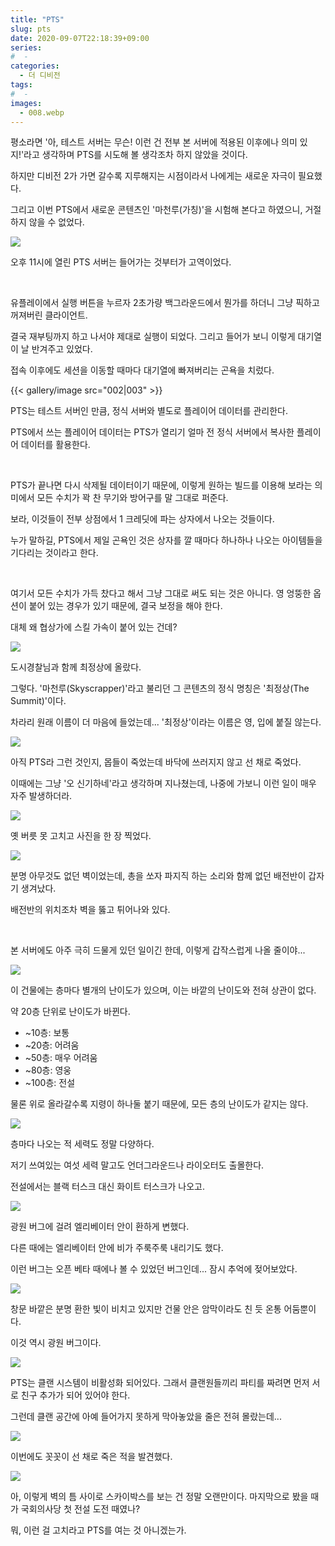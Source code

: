 ```yaml
---
title: "PTS"
slug: pts
date: 2020-09-07T22:18:39+09:00
series:
#  - 
categories:
  - 더 디비전
tags:
#  - 
images:
  - 008.webp
---
```


평소라면 '아, 테스트 서버는 무슨! 이런 건 전부 본 서버에 적용된 이후에나 의미 있지!'라고 생각하며 PTS를 시도해 볼 생각조차 하지 않았을 것이다.

하지만 디비전 2가 가면 갈수록 지루해지는 시점이라서 나에게는 새로운 자극이 필요했다.

그리고 이번 PTS에서 새로운 콘텐츠인 '마천루(가칭)'을 시험해 본다고 하였으니, 거절하지 않을 수 없었다.

![](001.webp)

오후 11시에 열린 PTS 서버는 들어가는 것부터가 고역이었다.

&nbsp;

유플레이에서 실행 버튼을 누르자 2초가량 백그라운드에서 뭔가를 하더니 그냥 픽하고 꺼져버린 클라이언트.

결국 재부팅까지 하고 나서야 제대로 실행이 되었다. 그리고 들어가 보니 이렇게 대기열이 날 반겨주고 있었다.

접속 이후에도 세션을 이동할 때마다 대기열에 빠져버리는 곤욕을 치렀다.

{{< gallery/image src="002|003" >}}

PTS는 테스트 서버인 만큼, 정식 서버와 별도로 플레이어 데이터를 관리한다.

PTS에서 쓰는 플레이어 데이터는 PTS가 열리기 얼마 전 정식 서버에서 복사한 플레이어 데이터를 활용한다.

&nbsp;

PTS가 끝나면 다시 삭제될 데이터이기 때문에, 이렇게 원하는 빌드를 이용해 보라는 의미에서 모든 수치가 꽉 찬 무기와 방어구를 말 그대로 퍼준다.

보라, 이것들이 전부 상점에서 1 크레딧에 파는 상자에서 나오는 것들이다.

누가 말하길, PTS에서 제일 곤욕인 것은 상자를 깔 때마다 하나하나 나오는 아이템들을 기다리는 것이라고 한다.

&nbsp;

여기서 모든 수치가 가득 찼다고 해서 그냥 그대로 써도 되는 것은 아니다. 영 엉뚱한 옵션이 붙어 있는 경우가 있기 때문에, 결국 보정을 해야 한다.

대체 왜 협상가에 스킬 가속이 붙어 있는 건데?

![](004.webp)

도시경찰님과 함께 최정상에 올랐다.

그렇다. '마천루(Skyscrapper)'라고 불리던 그 콘텐츠의 정식 명칭은 '최정상(The Summit)'이다.

차라리 원래 이름이 더 마음에 들었는데... '최정상'이라는 이름은 영, 입에 붙질 않는다.

![](005.webp)

아직 PTS라 그런 것인지, 몹들이 죽었는데 바닥에 쓰러지지 않고 선 채로 죽었다.

이때에는 그냥 '오 신기하네'라고 생각하며 지나쳤는데, 나중에 가보니 이런 일이 매우 자주 발생하더라.

![](006.webp)

옛 버릇 못 고치고 사진을 한 장 찍었다.

![](007.webp)

분명 아무것도 없던 벽이었는데, 총을 쏘자 파지직 하는 소리와 함께 없던 배전반이 갑자기 생겨났다.

배전반의 위치조차 벽을 뚫고 튀어나와 있다.

&nbsp;

본 서버에도 아주 극히 드물게 있던 일이긴 한데, 이렇게 갑작스럽게 나올 줄이야...

![](008.webp)

이 건물에는 층마다 별개의 난이도가 있으며, 이는 바깥의 난이도와 전혀 상관이 없다.

약 20층 단위로 난이도가 바뀐다.

* ~10층: 보통
* ~20층: 어려움
* ~50층: 매우 어려움
* ~80층: 영웅
* ~100층: 전설

물론 위로 올라갈수록 지령이 하나둘 붙기 때문에, 모든 층의 난이도가 같지는 않다.

![](009.webp)

층마다 나오는 적 세력도 정말 다양하다.

저기 쓰여있는 여섯 세력 말고도 언더그라운드나 라이오터도 출몰한다.

전설에서는 블랙 터스크 대신 화이트 터스크가 나오고.

![](010.webp)

광원 버그에 걸려 엘리베이터 안이 환하게 변했다.

다른 때에는 엘리베이터 안에 비가 주룩주룩 내리기도 했다.

이런 버그는 오픈 베타 때에나 볼 수 있었던 버그인데... 잠시 추억에 젖어보았다.

![](011.webp)

창문 바깥은 분명 환한 빛이 비치고 있지만 건물 안은 암막이라도 친 듯 온통 어둠뿐이다.

이것 역시 광원 버그이다.

![](012.webp)

PTS는 클랜 시스템이 비활성화 되어있다. 그래서 클랜원들끼리 파티를 짜려면 먼저 서로 친구 추가가 되어 있어야 한다.

그런데 클랜 공간에 아예 들어가지 못하게 막아놓았을 줄은 전혀 몰랐는데...

![](013.webp)

이번에도 꼿꼿이 선 채로 죽은 적을 발견했다.

![](014.webp)

아, 이렇게 벽의 틈 사이로 스카이박스를 보는 건 정말 오랜만이다. 마지막으로 봤을 때가 국회의사당 첫 전설 도전 때였나?

뭐, 이런 걸 고치라고 PTS를 여는 것 아니겠는가.
